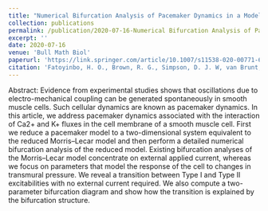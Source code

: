 ```yaml
---
title: "Numerical Bifurcation Analysis of Pacemaker Dynamics in a Model of Smooth Muscle Cells"
collection: publications
permalink: /publication/2020-07-16-Numerical Bifurcation Analysis of Pacemaker Dynamics in a Model of Smooth Muscle Cells
excerpt: ''
date: 2020-07-16
venue: 'Bull Math Biol'
paperurl: 'https://link.springer.com/article/10.1007/s11538-020-00771-6'
citation: 'Fatoyinbo, H. O., Brown, R. G., Simpson, D. J. W, van Brunt, B. (2020). &quot;Numerical Bifurcation Analysis of Pacemaker Dynamics in a Model of Smooth Muscle Cells&quot; <i>Bull Math Biol</i>. 82(95).'
---
```

Abstract: Evidence from experimental studies shows that oscillations due to electro-mechanical coupling can be generated spontaneously in smooth muscle cells. Such cellular dynamics are known as pacemaker dynamics. In this article, we address pacemaker dynamics associated with the interaction of Ca2+ and K+ fluxes in the cell membrane of a smooth muscle cell. First we reduce a pacemaker model to a two-dimensional system equivalent to the reduced Morris–Lecar model and then perform a detailed numerical bifurcation analysis of the reduced model. Existing bifurcation analyses of the Morris–Lecar model concentrate on external applied current, whereas we focus on parameters that model the response of the cell to changes in transmural pressure. We reveal a transition between Type I and Type II excitabilities with no external current required. We also compute a two-parameter bifurcation diagram and show how the transition is explained by the bifurcation structure.






